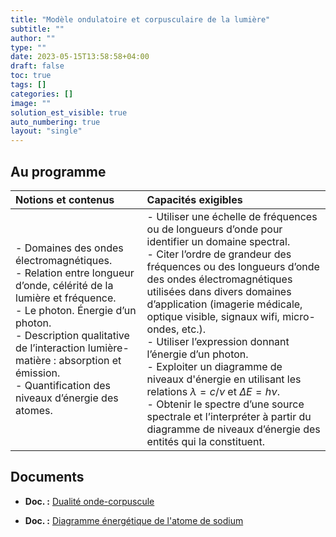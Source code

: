 ```yaml
---
title: "Modèle ondulatoire et corpusculaire de la lumière"
subtitle: ""
author: ""
type: ""
date: 2023-05-15T13:58:58+04:00
draft: false
toc: true
tags: []
categories: []
image: ""
solution_est_visible: true
auto_numbering: true
layout: "single"
---
```


## Au programme

| Notions et contenus | Capacités exigibles |
|:----|:----|
| - Domaines des ondes électromagnétiques.<br />- Relation entre longueur d’onde, célérité de la lumière et fréquence.<br />- Le photon. Énergie d’un photon.<br />- Description qualitative de l’interaction lumière-matière : absorption et émission.<br />- Quantification des niveaux d’énergie des atomes.  | - Utiliser une échelle de fréquences ou de longueurs d’onde pour identifier un domaine spectral.<br />- Citer l’ordre de grandeur des fréquences ou des longueurs d’onde des ondes électromagnétiques utilisées dans divers domaines d’application (imagerie médicale, optique visible, signaux wifi, micro-ondes, etc.).<br />- Utiliser l’expression donnant l’énergie d’un photon.<br />- Exploiter un diagramme de niveaux d'énergie en utilisant les relations $\lambda = c / \nu$ et $\Delta E = h\nu$.<br />- Obtenir le spectre d’une source spectrale et l’interpréter à partir du diagramme de niveaux d’énergie des entités qui la constituent. |

## Documents

- **Doc. :** [Dualité onde-corpuscule](chap-15-1)

- **Doc. :** [Diagramme énergétique de l'atome de sodium](chap-15-2)
